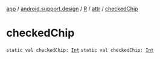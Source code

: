 [app](../../../index.md) / [android.support.design](../../index.md) / [R](../index.md) / [attr](index.md) / [checkedChip](./checked-chip.md)

# checkedChip

`static val checkedChip: `[`Int`](https://kotlinlang.org/api/latest/jvm/stdlib/kotlin/-int/index.html)
`static val checkedChip: `[`Int`](https://kotlinlang.org/api/latest/jvm/stdlib/kotlin/-int/index.html)